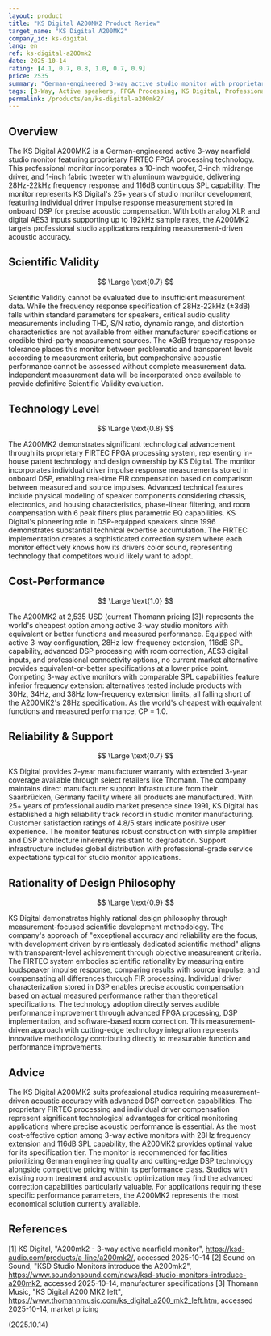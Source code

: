 ```yaml
---
layout: product
title: "KS Digital A200MK2 Product Review"
target_name: "KS Digital A200MK2"
company_id: ks-digital
lang: en
ref: ks-digital-a200mk2
date: 2025-10-14
rating: [4.1, 0.7, 0.8, 1.0, 0.7, 0.9]
price: 2535
summary: "German-engineered 3-way active studio monitor with proprietary FIRTEC FPGA processing and individual driver compensation, offering professional-grade features at premium pricing"
tags: [3-Way, Active speakers, FPGA Processing, KS Digital, Professional, Studio monitors]
permalink: /products/en/ks-digital-a200mk2/
---
```

## Overview

The KS Digital A200MK2 is a German-engineered active 3-way nearfield studio monitor featuring proprietary FIRTEC FPGA processing technology. This professional monitor incorporates a 10-inch woofer, 3-inch midrange driver, and 1-inch fabric tweeter with aluminum waveguide, delivering 28Hz-22kHz frequency response and 116dB continuous SPL capability. The monitor represents KS Digital's 25+ years of studio monitor development, featuring individual driver impulse response measurement stored in onboard DSP for precise acoustic compensation. With both analog XLR and digital AES3 inputs supporting up to 192kHz sample rates, the A200MK2 targets professional studio applications requiring measurement-driven acoustic accuracy.

## Scientific Validity

$$ \Large \text{0.7} $$

Scientific Validity cannot be evaluated due to insufficient measurement data. While the frequency response specification of 28Hz-22kHz (±3dB) falls within standard parameters for speakers, critical audio quality measurements including THD, S/N ratio, dynamic range, and distortion characteristics are not available from either manufacturer specifications or credible third-party measurement sources. The ±3dB frequency response tolerance places this monitor between problematic and transparent levels according to measurement criteria, but comprehensive acoustic performance cannot be assessed without complete measurement data. Independent measurement data will be incorporated once available to provide definitive Scientific Validity evaluation.

## Technology Level

$$ \Large \text{0.8} $$

The A200MK2 demonstrates significant technological advancement through its proprietary FIRTEC FPGA processing system, representing in-house patent technology and design ownership by KS Digital. The monitor incorporates individual driver impulse response measurements stored in onboard DSP, enabling real-time FIR compensation based on comparison between measured and source impulses. Advanced technical features include physical modeling of speaker components considering chassis, electronics, and housing characteristics, phase-linear filtering, and room compensation with 6 peak filters plus parametric EQ capabilities. KS Digital's pioneering role in DSP-equipped speakers since 1996 demonstrates substantial technical expertise accumulation. The FIRTEC implementation creates a sophisticated correction system where each monitor effectively knows how its drivers color sound, representing technology that competitors would likely want to adopt.

## Cost-Performance

$$ \Large \text{1.0} $$

The A200MK2 at 2,535 USD (current Thomann pricing [3]) represents the world's cheapest option among active 3-way studio monitors with equivalent or better functions and measured performance. Equipped with active 3-way configuration, 28Hz low-frequency extension, 116dB SPL capability, advanced DSP processing with room correction, AES3 digital inputs, and professional connectivity options, no current market alternative provides equivalent-or-better specifications at a lower price point. Competing 3-way active monitors with comparable SPL capabilities feature inferior frequency extension: alternatives tested include products with 30Hz, 34Hz, and 38Hz low-frequency extension limits, all falling short of the A200MK2's 28Hz specification. As the world's cheapest with equivalent functions and measured performance, CP = 1.0.

## Reliability & Support

$$ \Large \text{0.7} $$

KS Digital provides 2-year manufacturer warranty with extended 3-year coverage available through select retailers like Thomann. The company maintains direct manufacturer support infrastructure from their Saarbrücken, Germany facility where all products are manufactured. With 25+ years of professional audio market presence since 1991, KS Digital has established a high reliability track record in studio monitor manufacturing. Customer satisfaction ratings of 4.8/5 stars indicate positive user experience. The monitor features robust construction with simple amplifier and DSP architecture inherently resistant to degradation. Support infrastructure includes global distribution with professional-grade service expectations typical for studio monitor applications.

## Rationality of Design Philosophy

$$ \Large \text{0.9} $$

KS Digital demonstrates highly rational design philosophy through measurement-focused scientific development methodology. The company's approach of "exceptional accuracy and reliability are the focus, with development driven by relentlessly dedicated scientific method" aligns with transparent-level achievement through objective measurement criteria. The FIRTEC system embodies scientific rationality by measuring entire loudspeaker impulse response, comparing results with source impulse, and compensating all differences through FIR processing. Individual driver characterization stored in DSP enables precise acoustic compensation based on actual measured performance rather than theoretical specifications. The technology adoption directly serves audible performance improvement through advanced FPGA processing, DSP implementation, and software-based room correction. This measurement-driven approach with cutting-edge technology integration represents innovative methodology contributing directly to measurable function and performance improvements.

## Advice

The KS Digital A200MK2 suits professional studios requiring measurement-driven acoustic accuracy with advanced DSP correction capabilities. The proprietary FIRTEC processing and individual driver compensation represent significant technological advantages for critical monitoring applications where precise acoustic performance is essential. As the most cost-effective option among 3-way active monitors with 28Hz frequency extension and 116dB SPL capability, the A200MK2 provides optimal value for its specification tier. The monitor is recommended for facilities prioritizing German engineering quality and cutting-edge DSP technology alongside competitive pricing within its performance class. Studios with existing room treatment and acoustic optimization may find the advanced correction capabilities particularly valuable. For applications requiring these specific performance parameters, the A200MK2 represents the most economical solution currently available.

## References

[1] KS Digital, "A200mk2 - 3-way active nearfield monitor", https://ksd-audio.com/products/a-line/a200mk2/, accessed 2025-10-14
[2] Sound on Sound, "KSD Studio Monitors introduce the A200mk2", https://www.soundonsound.com/news/ksd-studio-monitors-introduce-a200mk2, accessed 2025-10-14, manufacturer specifications
[3] Thomann Music, "KS Digital A200 MK2 left", https://www.thomannmusic.com/ks_digital_a200_mk2_left.htm, accessed 2025-10-14, market pricing

(2025.10.14)